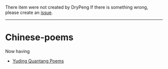 There item were not created by DryPeng
If there is something wrong, please create an [issue](https://github.com/Drypeng/Chinese-poems/issues).

-------
# Chinese-poems

Now having 
- [Yuding Quantang Poems](https://github.com/Drypeng/Chinese-poems/tree/main/poems/Yuding%20Quantang%20Poems)
